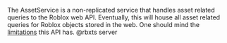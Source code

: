 The AssetService is a non-replicated service that handles asset related queries to the Roblox web API. Eventually, this will house all asset related queries for Roblox objects stored in the web. One should mind the [limitations](https://developer.roblox.com/search#stq=Multi%20Place%20Games) this API has.
@rbxts server